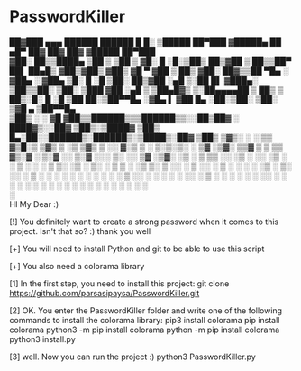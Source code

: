 # PasswordKiller

 ██▓███   ▄▄▄        ██████   ██████  █     █░ ▒█████   ██▀███  ▓█████▄     ██ ▄█▀ ██▓ ██▓     ██▓    ▓█████  ██▀███  
▓██░  ██▒▒████▄    ▒██    ▒ ▒██    ▒ ▓█░ █ ░█░▒██▒  ██▒▓██ ▒ ██▒▒██▀ ██▌    ██▄█▒ ▓██▒▓██▒    ▓██▒    ▓█   ▀ ▓██ ▒ ██▒
▓██░ ██▓▒▒██  ▀█▄  ░ ▓██▄   ░ ▓██▄   ▒█░ █ ░█ ▒██░  ██▒▓██ ░▄█ ▒░██   █▌   ▓███▄░ ▒██▒▒██░    ▒██░    ▒███   ▓██ ░▄█ ▒
▒██▄█▓▒ ▒░██▄▄▄▄██   ▒   ██▒  ▒   ██▒░█░ █ ░█ ▒██   ██░▒██▀▀█▄  ░▓█▄   ▌   ▓██ █▄ ░██░▒██░    ▒██░    ▒▓█  ▄ ▒██▀▀█▄  
▒██▒ ░  ░ ▓█   ▓██▒▒██████▒▒▒██████▒▒░░██▒██▓ ░ ████▓▒░░██▓ ▒██▒░▒████▓    ▒██▒ █▄░██░░██████▒░██████▒░▒████▒░██▓ ▒██▒
▒▓▒░ ░  ░ ▒▒   ▓▒█░▒ ▒▓▒ ▒ ░▒ ▒▓▒ ▒ ░░ ▓░▒ ▒  ░ ▒░▒░▒░ ░ ▒▓ ░▒▓░ ▒▒▓  ▒    ▒ ▒▒ ▓▒░▓  ░ ▒░▓  ░░ ▒░▓  ░░░ ▒░ ░░ ▒▓ ░▒▓░
░▒ ░       ▒   ▒▒ ░░ ░▒  ░ ░░ ░▒  ░ ░  ▒ ░ ░    ░ ▒ ▒░   ░▒ ░ ▒░ ░ ▒  ▒    ░ ░▒ ▒░ ▒ ░░ ░ ▒  ░░ ░ ▒  ░ ░ ░  ░  ░▒ ░ ▒░
░░         ░   ▒   ░  ░  ░  ░  ░  ░    ░   ░  ░ ░ ░ ▒    ░░   ░  ░ ░  ░    ░ ░░ ░  ▒ ░  ░ ░     ░ ░      ░     ░░   ░ 
               ░  ░      ░        ░      ░        ░ ░     ░        ░       ░  ░    ░      ░  ░    ░  ░   ░  ░   ░     
                                                                 ░                                                    
HI My Dear :)

[!] You definitely want to create a strong password when it comes to this project. Isn't that so? :) thank you well


[+] You will need to install Python and git to be able to use this script

[+] You also need a colorama library


[1] In the first step, you need to install this project:  git clone https://github.com/parsasipaysa/PasswordKiller.git


[2] OK. You enter the PasswordKiller folder and write one of the following commands to install the colorama library:
pip3 install colorama
pip install colorama
python3 -m pip install colorama
python -m pip install colorama
python3 install.py

[3] well. Now you can run the project :) python3 PasswordKiller.py




